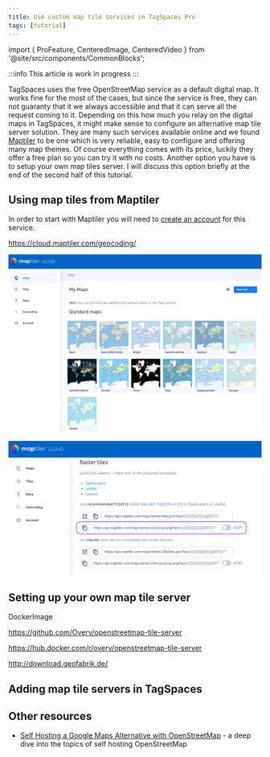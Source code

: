 ```yaml
---
title: Use custom map tile services in TagSpaces Pro
tags: [tutorial]
---
```


import { ProFeature, CenteredImage, CenteredVideo } from '@site/src/components/CommonBlocks';

<ProFeature />

:::info
This article is work in progress
:::

TagSpaces uses the free OpenStreetMap service as a default digital map. It works fine for the most of the cases, but since the service is free, they can not guaranty that it we always accessible and that it can serve all the request coming to it. Depending on this how much you relay on the digital maps in TagSpaces, it might make sense to configure an alternative map tile server solution. They are many such services available online and we found [Maptiler](https://www.maptiler.com/) to be one which is very reliable, easy to configure and offering many map themes. Of course everything comes with its price, luckily they offer a free plan so you can try it with no costs. Another option you have is to setup your own map tiles server. I will discuss this option briefly at the end of the second half of this tutorial.

## Using map tiles from Maptiler

In order to start with Maptiler you will need to [create an account](https://www.maptiler.com/cloud/plans/) for this service.

https://cloud.maptiler.com/geocoding/

![](custom-map-tiles/maptiler-map-overview.png)

![](custom-map-tiles/maptiler-urls.png)

## Setting up your own map tile server

<!-- ![](custom-map-tiles/.png) -->

DockerImage

https://github.com/Overv/openstreetmap-tile-server

https://hub.docker.com/r/overv/openstreetmap-tile-server

http://download.geofabrik.de/

## Adding map tile servers in TagSpaces

<!-- ![](custom-map-tiles/.png)

![](custom-map-tiles/.png) -->

## Other resources

- [Self Hosting a Google Maps Alternative with OpenStreetMap](https://wcedmisten.fyi/post/self-hosting-osm/) - a deep dive into the topics of self hosting OpenStreetMap
